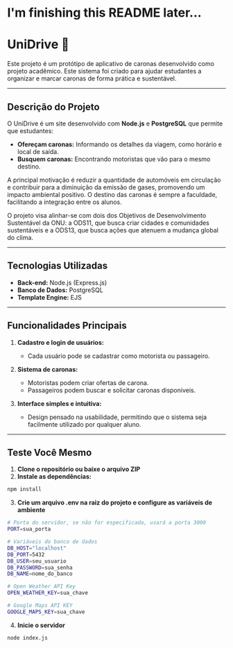 # I'm finishing this README later...

# UniDrive 🚗

Este projeto é um protótipo de aplicativo de caronas desenvolvido como projeto acadêmico. Este sistema foi criado para ajudar estudantes a organizar e marcar caronas de forma prática e sustentável.  

---

## Descrição do Projeto  

O UniDrive é um site desenvolvido com **Node.js** e **PostgreSQL** que permite que estudantes:  
- **Ofereçam caronas:** Informando os detalhes da viagem, como horário e local de saída.  
- **Busquem caronas:** Encontrando motoristas que vão para o mesmo destino.  

A principal motivação é reduzir a quantidade de automóveis em circulação e contribuir para a diminuição da emissão de gases, promovendo um impacto ambiental positivo. O destino das caronas é sempre a faculdade, facilitando a integração entre os alunos.  

O projeto visa alinhar-se com dois dos Objetivos de Desenvolvimento Sustentável da ONU: a ODS11, que busca criar cidades e comunidades sustentáveis e a ODS13, que busca ações que atenuem a mudança global do clima.

---

## Tecnologias Utilizadas  

- **Back-end:** Node.js (Express.js)  
- **Banco de Dados:** PostgreSQL  
- **Template Engine:** EJS    

---

## Funcionalidades Principais  

1. **Cadastro e login de usuários:**  
   - Cada usuário pode se cadastrar como motorista ou passageiro.  

2. **Sistema de caronas:**  
   - Motoristas podem criar ofertas de carona.  
   - Passageiros podem buscar e solicitar caronas disponíveis.  

3. **Interface simples e intuitiva:**  
   - Design pensado na usabilidade, permitindo que o sistema seja facilmente utilizado por qualquer aluno.  

---

## Teste Você Mesmo

1. **Clone o repositório ou baixe o arquivo ZIP**
2. **Instale as dependências:**
```bash
npm install
```
3. **Crie um arquivo .env na raiz do projeto e configure as variáveis de ambiente**
```bash
# Porta do servidor, se não for especificada, usará a porta 3000
PORT=sua_porta

# Variáveis do banco de dados
DB_HOST="localhost"
DB_PORT=5432
DB_USER=seu_usuario
DB_PASSWORD=sua_senha
DB_NAME=nome_do_banco

# Open Weather API Key
OPEN_WEATHER_KEY=sua_chave

# Google Maps API KEY
GOOGLE_MAPS_KEY=sua_chave
```
4. **Inicie o servidor**
```bash
node index.js
```

